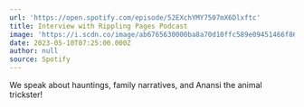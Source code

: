 ```yaml
---
url: 'https://open.spotify.com/episode/52EXchYMY7507mX6Dlxftc'
title: Interview with Rippling Pages Podcast
image: 'https://i.scdn.co/image/ab6765630000ba8a70d10ffc589e09451466f86f'
date: 2023-05-10T07:25:00.000Z
author: null
source: Spotify
---
```


We speak about hauntings, family narratives, and Anansi the animal trickster!
